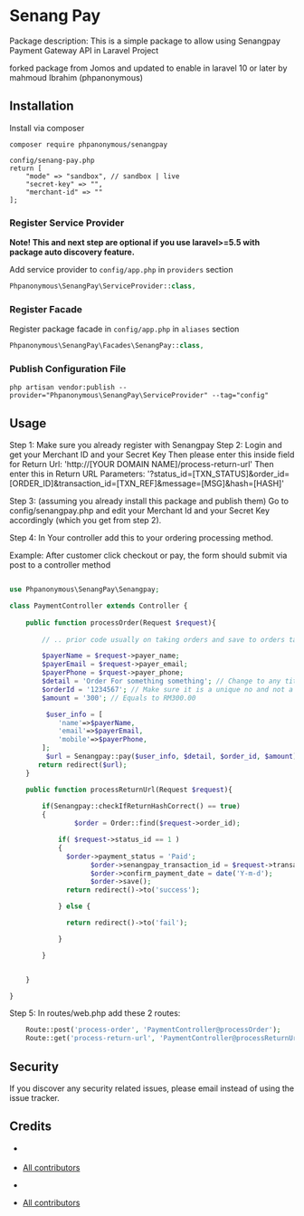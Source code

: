# Senang Pay
 

Package description: This is a simple package to allow using Senangpay Payment Gateway API in Laravel Project

forked package from Jomos and updated to enable in laravel 10 or later by mahmoud Ibrahim (phpanonymous)

## Installation

Install via composer
```
composer require phpanonymous/senangpay
```
```
config/senang-pay.php
return [
    "mode" => "sandbox", // sandbox | live
    "secret-key" => "",
    "merchant-id" => ""
];

```
### Register Service Provider

**Note! This and next step are optional if you use laravel>=5.5 with package
auto discovery feature.**

Add service provider to `config/app.php` in `providers` section
```php
Phpanonymous\SenangPay\ServiceProvider::class,
```

### Register Facade

Register package facade in `config/app.php` in `aliases` section
```php
Phpanonymous\SenangPay\Facades\SenangPay::class,
```

### Publish Configuration File

```
php artisan vendor:publish --provider="Phpanonymous\SenangPay\ServiceProvider" --tag="config"
```

## Usage

Step 1: Make sure you already register with Senangpay
Step 2: Login and get your Merchant ID and your Secret Key
        Then please enter this inside field for Return Url:
        'http://[YOUR DOMAIN NAME]/process-return-url'
        Then enter this in Return URL Parameters:
        '?status_id=[TXN_STATUS]&order_id=[ORDER_ID]&transaction_id=[TXN_REF]&message=[MSG]&hash=[HASH]'

Step 3: (assuming you already install this package and publish them)
        Go to config/senangpay.php and edit your Merchant Id and your Secret Key accordingly (which you get from step 2).

Step 4: In Your controller add this to your ordering processing method.

Example: After customer click checkout or pay, the form should submit via post to a controller method

```php

use Phpanonymous\SenangPay\Senangpay;

class PaymentController extends Controller {
    
    public function processOrder(Request $request){
    
        // .. prior code usually on taking orders and save to orders table

        $payerName = $request->payer_name;
        $payerEmail = $request->payer_email; 
        $payerPhone = $rquest->payer_phone;
        $detail = 'Order For something something'; // Change to any title of this order
        $orderId = '1234567'; // Make sure it is a unique no and not a running number that payer can guest.
        $amount = '300'; // Equals to RM300.00

         $user_info = [
            'name'=>$payerName,
            'email'=>$payerEmail,
            'mobile'=>$payerPhone,
        ];
         $url = Senangpay::pay($user_info, $detail, $order_id, $amount);
       return redirect($url); 
    }

    public function processReturnUrl(Request $request){
    
        if(Senangpay::checkIfReturnHashCorrect() == true)
        {
		        $order = Order::find($request->order_id);

            if( $request->status_id == 1 )
            {
              $order->payment_status = 'Paid';
                    $order->senangpay_transaction_id = $request->transaction_id;
                    $order->confirm_payment_date = date('Y-m-d');
                    $order->save();
              return redirect()->to('success');

            } else {

              return redirect()->to('fail');

            }

        }


    }

}

```

Step 5: In routes/web.php add these 2 routes:

```php
    Route::post('process-order', 'PaymentController@processOrder');
    Route::get('process-return-url', 'PaymentController@processReturnUrl');

```

## Security

If you discover any security related issues, please email 
instead of using the issue tracker.

## Credits

- [](https://github.com/jomos/senang-pay)
- [All contributors](https://github.com/jomos/senang-pay/graphs/contributors)


- [](https://github.com/arabnewscms/senang-pay)
- [All contributors](https://github.com/jomos/senang-pay/graphs/contributors)


